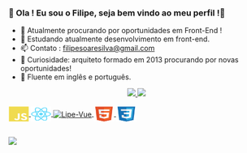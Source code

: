### 👋 Ola ! Eu sou o Filipe, seja bem vindo ao meu perfil !🤙

- 🔭 Atualmente procurando por oportunidades em Front-End !
- 🌱 Estudando atualmente desenvolvimento em front-end.
- 📫 Contato : filipesoaresilva@gmail.com
- 🤔 Curiosidade: arquiteto formado em 2013 procurando por novas oportunidades!
- 👅 Fluente em inglês e português.

<div align="center">
  <a href="https://github.com/FilipeSoaresS">
  <img height="180em" src="https://github-readme-stats.vercel.app/api?username=FilipeSoaresS&show_icons=true&theme=dark&include_all_commits=true&count_private=true"/>
  <img height="180em" src="https://github-readme-stats.vercel.app/api/top-langs/?username=FilipeSoaresS&layout=compact&langs_count=7&theme=dark"/>
</div>
  
<div style="display: inline_block"><br>
  <img align="center" alt="Lipe-Js" height="30" width="40" src="https://raw.githubusercontent.com/devicons/devicon/master/icons/javascript/javascript-plain.svg">
  <img align="center" alt="Lipe-React" height="30" width="40" src="https://raw.githubusercontent.com/devicons/devicon/master/icons/react/react-original.svg">
  <img align="center" alt="Lipe-Vue" height="30" width="40" src="https://raw.githubusercontent.com/devicons/devicon/master/icons/vue/vue-original.svg">
  <img align="center" alt="Lipe-HTML" height="30" width="40" src="https://raw.githubusercontent.com/devicons/devicon/master/icons/html5/html5-original.svg">
  <img align="center" alt="Lipe-CSS" height="30" width="40" src="https://raw.githubusercontent.com/devicons/devicon/master/icons/css3/css3-original.svg">
  
  
</div>
  
  ##
  
<div>
  
  <a href="https://www.linkedin.com/in/filipe-soares-616854243/" target="_blank"><img src="https://img.shields.io/badge/-LinkedIn-%230077B5?style=for-the-       badge&logo=linkedin&logoColor=white" target="_blank"></a>   
  
</div>

